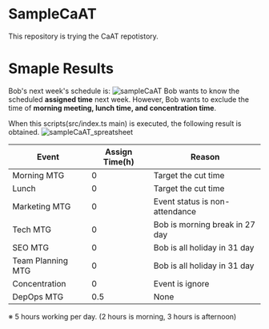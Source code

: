# SampleCaAT
This repository is  trying the CaAT repotistory.

# Smaple Results

Bob's next week's schedule is:
![sampleCaAT](https://res.cloudinary.com/silverbirder/image/upload/v1579941127/CaAT/sampleCaAT.png)
Bob wants to know the scheduled **assigned time** next week.
However, Bob wants to exclude the time of **morning meeting, lunch time, and concentration time**.

When this scripts(src/index.ts main) is executed, the following result is obtained.
![sampleCaAT_spreatsheet](https://res.cloudinary.com/silverbirder/image/upload/v1579941128/CaAT/sampleCaAT_spreatsheet.png)

|Event|Assign Time(h)|Reason|
| --- | --- | --- |
|Morning MTG|0|Target the cut time|
|Lunch|0|Target the cut time|
|Marketing MTG|0|Event status is non-attendance|
|Tech MTG|0|Bob is morning break in 27 day|
|SEO MTG|0|Bob is all holiday in 31 day|
|Team Planning MTG|0|Bob is all holiday in 31 day|
|Concentration|0|Event is ignore|
|DepOps MTG|0.5|None|

※ 5 hours working per day. (2 hours is morning, 3 hours is afternoon)